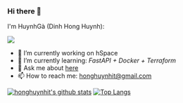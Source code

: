 ### Hi there 👋

I'm HuynhGà (Dinh Hong Huynh):

![](https://komarev.com/ghpvc/?username=honghuynhit)

- 🔭 I’m currently working on hSpace
- 🌱 I’m currently learning: *FastAPI + Docker + Terraform*
- 💬 Ask me about [here](https://github.com/honghuynhit/honghuynhit/issues)
- 📫 How to reach me: honghuynhit@gmail.com


[![honghuynhit's github stats](https://github-readme-stats.vercel.app/api?username=honghuynhit&hide=issues&show_icons=true)](https://github.com/honghuynhit)
[![Top Langs](https://github-readme-stats.vercel.app/api/top-langs/?username=honghuynhit&layout=compact)](https://github.com/honghuynhit)

